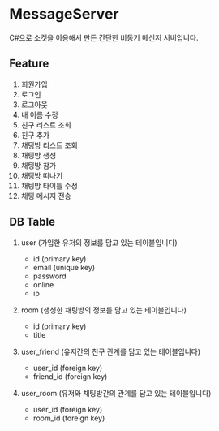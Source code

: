 # MessageServer
C#으로 소켓을 이용해서 만든 간단한 비동기 메신저 서버입니다.

## Feature
1. 회원가입
2. 로그인
3. 로그아웃
4. 내 이름 수정
5. 친구 리스트 조회
6. 친구 추가
7. 채팅방 리스트 조회
8. 채팅방 생성
9. 채팅방 참가
10. 채팅방 떠나기
11. 채팅방 타이틀 수정
12. 채팅 메시지 전송

## DB Table
1. user (가입한 유저의 정보를 담고 있는 테이블입니다)
    * id (primary key)
    * email (unique key)
    * password
    * online
    * ip
    
2. room (생성한 채팅방의 정보를 담고 있는 테이블입니다)
    * id (primary key)
    * title
    
3. user_friend (유저간의 친구 관계를 담고 있는 테이블입니다)
    * user_id (foreign key)
    * friend_id (foreign key)
    
4. user_room (유저와 채팅방간의 관계를 담고 있는 테이블입니다)
    * user_id (foreign key)
    * room_id (foreign key)
